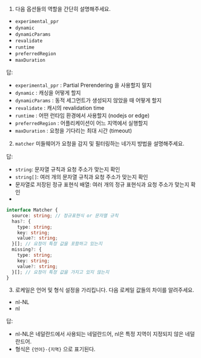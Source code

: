 1. 다음 옵션들의 역할을 간단히 설명해주세요.

- `experimental_ppr`
- `dynamic`
- `dynamicParams`
- `revalidate`
- `runtime`
- `preferredRegion`
- `maxDuration`

답:

- `experimental_ppr` : Partial Prerendering 을 사용할지 말지
- `dynamic` : 캐싱을 어떻게 할지
- `dynamicParams` : 동적 세그먼트가 생성되지 않았을 때 어떻게 할지
- `revalidate` : 캐시의 revalidation time
- `runtime` : 어떤 런타임 환경에서 사용할지 (nodejs or edge)
- `preferredRegion` : 어플리케이션이 어느 지역에서 실행할지
- `maxDuration` : 요청을 기다리는 최대 시간 (timeout)

2. `matcher` 미들웨어가 요청을 감지 및 필터링하는 네가지 방법을 설명해주세요.

답:

- `string`: 문자열 규칙과 요청 주소가 맞는지 확인
- `string[]`: 여러 개의 문자열 규칙과 요청 주소가 맞는지 확인
- 문자열로 저장된 정규 표현식 배열: 여러 개의 정규 표현식과 요청 주소가 맞는지 확인
-

```typescript
interface Matcher {
  source: string; // 정규표현식 or 문자열 규칙
  has?: {
    type: string;
    key: string;
    value?: string;
  }[]; // 요청이 특정 값을 포함하고 있는지
  missing?: {
    type: string;
    key: string;
    value?: string;
  }[]; // 요청이 특정 값을 가지고 있지 않는지
}
```

3. 로케일은 언어 및 형식 설정을 가리킵니다. 다음 로케일 값들의 차이를 알려주세요.

- nl-NL
- nl

답:

- nl-NL은 네덜란드에서 사용되는 네덜란드어, nl은 특정 지역이 지정되지 않은 네덜란드어.
- 형식은 `{언어}-{지역}` 으로 표기된다.
